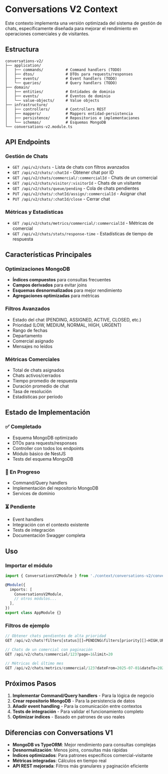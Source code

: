 # Conversations V2 Context

Este contexto implementa una versión optimizada del sistema de gestión de chats, específicamente diseñada para mejorar el rendimiento en operaciones comerciales y de visitantes.

## Estructura

```text
conversations-v2/
├── application/
│   ├── commands/          # Command handlers (TODO)
│   ├── dtos/              # DTOs para requests/responses
│   ├── events/            # Event handlers (TODO)
│   └── queries/           # Query handlers (TODO)
├── domain/
│   ├── entities/          # Entidades de dominio
│   ├── events/            # Eventos de dominio
│   └── value-objects/     # Value objects
├── infrastructure/
│   ├── controllers/       # Controllers REST
│   ├── mappers/           # Mappers entidad-persistencia
│   ├── persistence/       # Repositorios e implementaciones
│   └── schemas/           # Esquemas MongoDB
└── conversations-v2.module.ts
```

## API Endpoints

### Gestión de Chats

- `GET /api/v2/chats` - Lista de chats con filtros avanzados
- `GET /api/v2/chats/:chatId` - Obtener chat por ID
- `GET /api/v2/chats/commercial/:commercialId` - Chats de un comercial
- `GET /api/v2/chats/visitor/:visitorId` - Chats de un visitante
- `GET /api/v2/chats/queue/pending` - Cola de chats pendientes
- `PUT /api/v2/chats/:chatId/assign/:commercialId` - Asignar chat
- `PUT /api/v2/chats/:chatId/close` - Cerrar chat

### Métricas y Estadísticas

- `GET /api/v2/chats/metrics/commercial/:commercialId` - Métricas de comercial
- `GET /api/v2/chats/stats/response-time` - Estadísticas de tiempo de respuesta

## Características Principales

### Optimizaciones MongoDB

- **Índices compuestos** para consultas frecuentes
- **Campos derivados** para evitar joins
- **Esquemas desnormalizados** para mejor rendimiento
- **Agregaciones optimizadas** para métricas

### Filtros Avanzados

- Estado del chat (PENDING, ASSIGNED, ACTIVE, CLOSED, etc.)
- Prioridad (LOW, MEDIUM, NORMAL, HIGH, URGENT)
- Rango de fechas
- Departamento
- Comercial asignado
- Mensajes no leídos

### Métricas Comerciales

- Total de chats asignados
- Chats activos/cerrados
- Tiempo promedio de respuesta
- Duración promedio de chat
- Tasa de resolución
- Estadísticas por período

## Estado de Implementación

### ✅ Completado

- Esquema MongoDB optimizado
- DTOs para requests/responses
- Controller con todos los endpoints
- Módulo básico de NestJS
- Tests del esquema MongoDB

### 🚧 En Progreso

- Command/Query handlers
- Implementación del repositorio MongoDB
- Services de dominio

### ⏳ Pendiente

- Event handlers
- Integración con el contexto existente
- Tests de integración
- Documentación Swagger completa

## Uso

### Importar el módulo

```typescript
import { ConversationsV2Module } from './context/conversations-v2/conversations-v2.module';

@Module({
  imports: [
    ConversationsV2Module,
    // otros módulos...
  ],
})
export class AppModule {}
```

### Filtros de ejemplo

```typescript
// Obtener chats pendientes de alta prioridad
GET /api/v2/chats?filters[status][]=PENDING&filters[priority][]=HIGH,URGENT

// Chats de un comercial con paginación
GET /api/v2/chats/commercial/123?page=1&limit=20

// Métricas del último mes
GET /api/v2/chats/metrics/commercial/123?dateFrom=2025-07-01&dateTo=2025-07-31
```

## Próximos Pasos

1. **Implementar Command/Query handlers** - Para la lógica de negocio
2. **Crear repositorio MongoDB** - Para la persistencia de datos
3. **Añadir event handling** - Para la comunicación entre contextos
4. **Tests de integración** - Para validar el funcionamiento completo
5. **Optimizar índices** - Basado en patrones de uso reales

## Diferencias con Conversations V1

- **MongoDB vs TypeORM**: Mejor rendimiento para consultas complejas
- **Desnormalización**: Menos joins, consultas más rápidas
- **Índices optimizados**: Para patrones específicos comercial-visitante
- **Métricas integradas**: Cálculos en tiempo real
- **API REST mejorada**: Filtros más granulares y paginación eficiente
